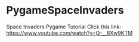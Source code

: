 # PygameSpaceInvaders
Space Invaders Pygame Tutorial
Click this link:
https://www.youtube.com/watch?v=Q-__8Xw9KTM

